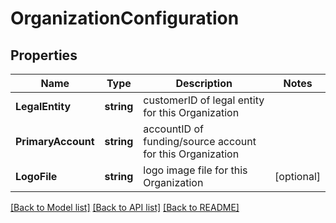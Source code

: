 # OrganizationConfiguration

## Properties

Name | Type | Description | Notes
------------ | ------------- | ------------- | -------------
**LegalEntity** | **string** | customerID of legal entity for this Organization | 
**PrimaryAccount** | **string** | accountID of funding/source account for this Organization | 
**LogoFile** | **string** | logo image file for this Organization | [optional] 

[[Back to Model list]](../README.md#documentation-for-models) [[Back to API list]](../README.md#documentation-for-api-endpoints) [[Back to README]](../README.md)


